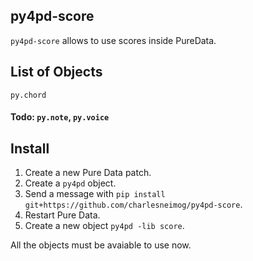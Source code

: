 ## py4pd-score

`py4pd-score` allows to use scores inside PureData.

## List of Objects

`py.chord`

#### Todo: `py.note`, `py.voice`

## Install

1. Create a new Pure Data patch.
2. Create a `py4pd` object.
3. Send a message with `pip install git+https://github.com/charlesneimog/py4pd-score`.
4. Restart Pure Data.
5. Create a new object `py4pd -lib score`.

All the objects must be avaiable to use now.

